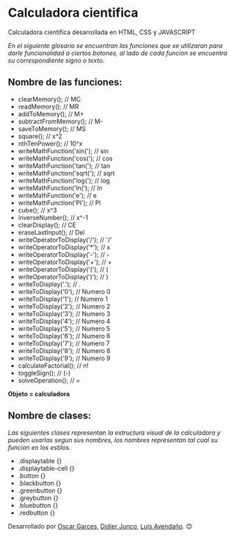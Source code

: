 # Calculadora cientifica
Calculadora cientifica desarrollada en HTML,  CSS y JAVASCRIPT

_En el siguiente glosario se encuentran las funciones que se utilizaran para darle funcionalidad 
a ciertos botones, al lado de cada funcion se encuentra su correspondiente signo o texto._

## Nombre de las funciones:
* clearMemory(); // MC
* readMemory(); // MR
* addToMemory(); // M+
* subtractFromMemory(); // M-
* saveToMemory(); // MS
* square(); // x^2
* nthTenPower(); // 10^x
* writeMathFunction('sin('); // sin
* writeMathFunction('cos('); // cos
* writeMathFunction('tan('); // tan
* writeMathFunction('sqrt('); // sqrt
* writeMathFunction('log('); // log
* writeMathFunction('ln('); // ln
* writeMathFunction('e'); // e
* writeMathFunction('PI'); // PI
* cube(); // x^3
* inverseNumber(); // x^-1
* clearDisplay(); // CE
* eraseLastInput(); // Del
* writeOperatorToDisplay('/'); // '/'
* writeOperatorToDisplay('*'); // x
* writeOperatorToDisplay('-'); // -
* writeOperatorToDisplay('+'); // +
* writeOperatorToDisplay('('); // (
* writeOperatorToDisplay(')'); // )
* writeToDisplay('.'); // .
* writeToDisplay('0'); // Numero 0
* writeToDisplay('1'); // Numero 1
* writeToDisplay('2'); // Numero 2
* writeToDisplay('3'); // Numero 3
* writeToDisplay('4'); // Numero 4
* writeToDisplay('5'); // Numero 5
* writeToDisplay('6'); // Numero 6
* writeToDisplay('7'); // Numero 7
* writeToDisplay('8'); // Numero 8
* writeToDisplay('9'); // Numero 9
* calculateFactorial(); // n!
* toggleSign(); // (-)
* solveOperation(); // =

**Objeto = calculadora**

## Nombre de clases:

_Las siguientes clases representan la extructura visual de la calculadora y pueden usarlas segun sus nombres, los nombres 
representan tal cual su funcion en los estilos._

* .displaytable {}
* .displaytable-cell {}
* .button {}
* .blackbutton {}
* .greenbutton {}
* .greybutton {}
* .bluebutton {}
* .redbutton {}

Desarrollado por [Oscar Garces](https://github.com/Deprimaria), [Didier Junco](https://github.com/DavidDidier), [Luis Avendaño](https://github.com/Lu9999-lu). 😊
